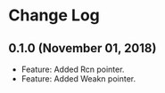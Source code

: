 # Change Log

## 0.1.0 (November 01, 2018)

- Feature: Added Rcn<T> pointer.
- Feature: Added Weakn<T> pointer.
